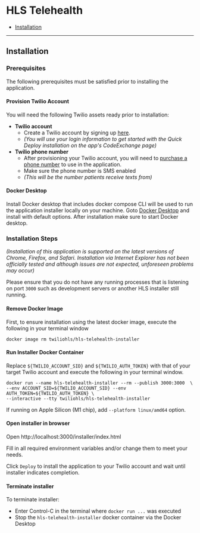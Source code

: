 # HLS Telehealth

- [Installation](#installation)


---

## Installation


### Prerequisites

The following prerequisites must be satisfied prior to installing the application.

#### Provision Twilio Account

You will need the following Twilio assets ready prior to installation:
- **Twilio account**
  - Create a Twilio account by signing up [here](https://www.twilio.com/try-twilio).
  - *(You will use your login information to get started with the Quick Deploy installation on the app's CodeExchange page)*
- **Twilio phone number**
  - After provisioning your Twilio account, you will need to [purchase a phone number](https://www.twilio.com/console/phone-numbers/incoming) to use in the application.
  - Make sure the phone number is SMS enabled
  - *(This will be the number patients receive texts from)*

#### Docker Desktop

Install Docker desktop that includes docker compose CLI will be used to run the application installer locally on your machine.
Goto [Docker Desktop](https://www.docker.com/products/docker-desktop) and install with default options.
After installation make sure to start Docker desktop.


### Installation Steps

<em>(Installation of this application is supported on the latest versions of Chrome, Firefox, and Safari.
Installation via Internet Explorer has not been officially tested
and although issues are not expected, unforeseen problems may occur)</em>

Please ensure that you do not have any running processes
that is listening on port `3000`
such as development servers or another HLS installer still running.

#### Remove Docker Image

First, to ensure installation using the latest docker image, execute the following in your terminal window

```shell
docker image rm twiliohls/hls-telehealth-installer
```

#### Run Installer Docker Container

Replace `${TWILIO_ACCOUNT_SID}` and `${TWILIO_AUTH_TOKEN}` with that of your target Twilio account
and execute the following in your terminal window.

```shell
docker run --name hls-telehealth-installer --rm --publish 3000:3000  \
--env ACCOUNT_SID=${TWILIO_ACCOUNT_SID} --env AUTH_TOKEN=${TWILIO_AUTH_TOKEN} \
--interactive --tty twiliohls/hls-telehealth-installer
```

If running on Apple Silicon (M1 chip), add `--platform linux/amd64` option.


#### Open installer in browser

Open http://localhost:3000/installer/index.html

Fill in all required environment variables and/or change them to meet your needs.

Click `Deploy` to install the application to your Twilio account
and wait until installer indicates completion.


#### Terminate installer

To terminate installer:
- Enter Control-C in the terminal where `docker run ...` was executed
- Stop the `hls-telehealth-installer` docker container via the Docker Desktop
